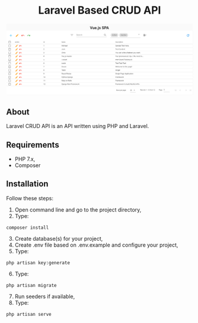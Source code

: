 <h1 align="center">Laravel Based CRUD API</h1>

![Github](https://github.com/octoleon/screenshots/blob/master/screenshot1.png)

## About

Laravel CRUD API is an API written using PHP and Laravel.

## Requirements
- PHP 7.x,
- Composer

## Installation

Follow these steps:
1. Open command line and go to the project directory,
2. Type:
```
composer install
```
3. Create database(s) for your project,
4. Create .env file based on .env.example and configure your project,
5. Type:
```
php artisan key:generate
```
6. Type:
```
php artisan migrate
```
7. Run seeders if available,
8. Type:
```
php artisan serve
```

